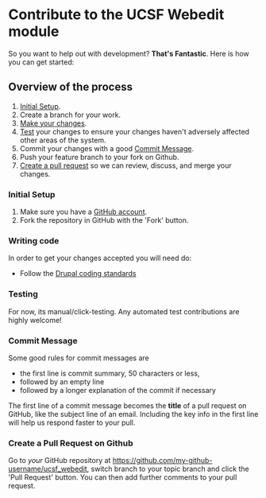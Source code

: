 # Contribute to the UCSF Webedit module

So you want to help out with development?  **That's Fantastic**.  Here is how you can get started:

## Overview of the process

1. [Initial Setup](#initial-setup).
2. Create a branch for your work.
3. [Make your changes](#writing-code).
4. [Test](#testing) your changes to ensure your changes haven't adversely affected other areas of the system.
5. Commit your changes with a good [Commit Message](#commit-message).
6. Push your feature branch to your fork on Github.
7. [Create a pull request](#create-a-pull-request-on-github) so we can review, discuss, and merge your changes.

### Initial Setup

1. Make sure you have a [GitHub account](https://github.com/signup/free).
2. Fork the repository in GitHub with the 'Fork' button.

### Writing code

In order to get your changes accepted you will need do:

 * Follow the [Drupal coding standards](https://www.drupal.org/coding-standards)

### Testing

For now, its manual/click-testing. Any automated test contributions are highly welcome!

### Commit Message

Some good rules for commit messages are

 * the first line is commit summary, 50 characters or less,
 * followed by an empty line
 * followed by a longer explanation of the commit if necessary

The first line of a commit message becomes the **title** of a pull
request on GitHub, like the subject line of an email.  Including
the key info in the first line will help us respond faster to
your pull.

### Create a Pull Request on Github

Go to *your* GitHub repository at
https://github.com/my-github-username/ucsf_webedit,
switch branch to your topic branch and click the 'Pull Request' button.
You can then add further comments to your pull request.
